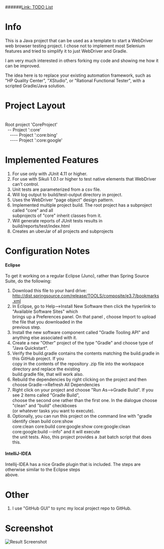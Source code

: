 ######<a href="http://github.com/djangofan/WebDriverTestingTemplate/blob/master/TODO.md">Link: TODO List</a>

# Info

This is a Java project that can be used as a template to start a WebDriver web browser testing project.  I chose not to implement most Selenium features and tried to simplify it to just WebDriver and Gradle.

I am very much interested in others forking my code and showing me how it can be improved.

The idea here is to replace your existing automation framework, such as "HP Quality Center", "XStudio", or "Rational Functional Tester", with a scripted Gradle/Java solution.

# Project Layout
<br/>
 Root project 'CoreProject'<br/>
 &nbsp;&nbsp;-- Project ':core'<br/>
 &nbsp;&nbsp;&nbsp;&nbsp;---- Project ':core:bing'<br/>
 &nbsp;&nbsp;&nbsp;&nbsp;---- Project ':core:google'<br/>

# Implemented Features

1. For use only with JUnit 4.11 or higher.
2. For use with Sikuli 1.0.1 or higher to test native elements that WebDriver can't control.
3. Unit tests are parameterized from a csv file.
4. Will log output to build/test-output directory in project.
5. Uses the WebDriver "page object" design pattern.
6. Implemented multiple project build.  The root project has a subproject called "core" and all <br/>
   subprojects of "core" inherit classes from it.
7. Will generate reports of JUnit tests results in build/reports/test/index.html
8. Creates an uberJar of all projects and subprojects


# Configuration Notes

#### Eclipse
To get it working on a regular Eclipse (Juno), rather than Spring Source Suite, do the following: 
 
1. Download this file to your hard drive: http://dist.springsource.com/release/TOOLS/composite/e3.7/bookmarks.xml <br/>
2. In Eclipse, go to Help-->Install New Software then click the hyperlink to "Available Software Sites" which <br/>
   brings up a Preferences panel. On that panel , choose Import to upload the file that you downloaded in the <br/>
   previous step. 
3. Install the new software component called "Gradle Tooling API" and anything else associated with it. 
4. Create a new "Other" project of the type "Gradle" and choose type of "Java Quickstart".
5. Verify the build.gradle contains the contents matching the build.gradle in this GitHub project.   If you <br/>
   copy in the contents of the repository .zip file into the workspace directory and replace the existing <br/>
   build.gradle file, that will work also.
6. Rebuild the dependencies by right clicking on the project and then choose Gradle-->Refresh All Dependencies
7. Right click on your project and choose "Run As-->Gradle Build".  If you see 2 items called "Gradle Build", <br/>
   choose the second one rather than the first one.  In the dialogue choose "clean" and "build" checkboxes <br/>
  (or whatever tasks you want to execute).
8. Optionally, you can run this project on the command line with "gradle identify clean build core:show <br/>
   core:clean core:build core:google:show core:google:clean core:google:build --info" and it will execute <br/>
   the unit tests.  Also, this project provides a .bat batch script that does this.

#### IntelliJ-IDEA
Intellij-IDEA has a nice Gradle plugin that is included.  The steps are otherwise similar to the Eclipse steps<br/>
above.

# Other
1. I use "GitHub GUI" to sync my local project repo to GitHub.  

# Screenshot
![Result Screenshot](https://github.com/djangofan/WebDriverTestingTemplate/blob/master/SampleResult.png)


